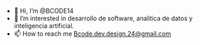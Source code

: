 - 👋 Hi, I’m @BCODE14
- 👀 I’m interested in desarrollo de software, analitica de datos y inteligencia artificial.
- 📫 How to reach me Bcode.dev.design.24@gmail.com

<!---
BCODE14/BCODE14 is a ✨ special ✨ repository because its `README.md` (this file) appears on your GitHub profile.
You can click the Preview link to take a look at your changes.
--->
